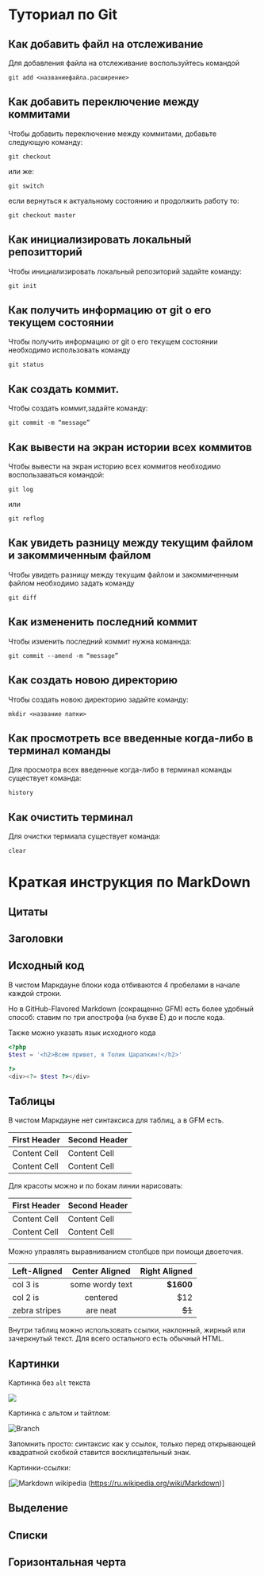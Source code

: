 # Туториал по Git

## Как добавить файл на отслеживание

Для добавления файла на отслеживание воспользуйтесь командой 
```
git add <названиефайла.расширение>
```
## Как добавить переключение между коммитами

Чтобы добавить переключение между коммитами, добавьте следующую команду:
```
git checkout
```
или же:

```
git switch
```
если вернуться к актуальному состоянию и продолжить работу то:
```
git checkout master 
```
## Как инициализировать локальный репозитторий

Чтобы инициализировать локальный репозиторий задайте команду:
```
git init
```
## Как получить информацию от git о его текущем состоянии

Чтобы получить информацию от git о его текущем состоянии необходимо использовать команду
```
git status
```
## Как создать коммит.

Чтобы создать коммит,задайте команду:
```
git commit -m “message” 
```
## Как вывести на экран истории всех коммитов

Чтобы вывести на экран историю всех коммитов необходимо воспользаваться командой:
```
git log
```
или
```
git reflog
```
## Как увидеть разницу между текущим файлом и закоммиченным файлом

Чтобы увидеть разницу между текущим файлом и закоммиченным файлом необходимо задать команду
```
git diff
```
## Как измененить последний коммит

Чтобы изменить последний коммит нужна команнда:
```
git commit --amend -m “message” 
```
## Как создать новою директорию

Чтобы создать новою директорию задайте команду:
```
mkdir <название папки> 
```
## Как просмотреть все введенные когда-либо в терминал команды

Для просмотра всех введенные когда-либо в терминал команды существует команда:
```
history
```
## Как очистить терминал

Для очистки термиала существует команда:
```
clear
```

# Краткая инструкция по MarkDown

## Цитаты






## Заголовки







## Исходный код

В чистом Маркдауне блоки кода отбиваются 4 пробелами в начале
каждой строки.

Но в GitHub-Flavored Markdown (сокращенно GFM) есть более
удобный способ: ставим по три апострофа (на букве Ё) до и после
кода. 

Также можно указать язык исходного кода

```php
<?php 
$test = '<h2>Всем привет, я Толик Царапкин!</h2>'

?>
<div><?= $test ?></div>
```







## Таблицы

В чистом Маркдауне нет синтаксиса для таблиц, а в GFM
есть.

First Header | Second Header
------------- | -------------
Content Cell | Content Cell
Content Cell | Content Cell

Для красоты можно и по бокам линии нарисовать:

| First Header | Second Header |
| ------------- | ------------- |
| Content Cell | Content Cell |
| Content Cell | Content Cell |

Можно управлять выравниванием столбцов при помощи
двоеточия.

| Left-Aligned | Center Aligned | Right Aligned |
|:------------- |:---------------:| -------------:|
| col 3 is | some wordy text | **$1600** |
| col 2 is | centered | $12 |
| zebra stripes | are neat | ~~$1~~ |

Внутри таблиц можно использовать ссылки, наклонный,
жирный или зачеркнутый текст.
Для всего остального есть обычный HTML.


## Картинки

Картинка без `alt` текста

![](1.jpg)

Картинка с альтом и тайтлом:

![Branch](2.jpg "Branch")

Запомнить просто: синтаксис как у ссылок, только перед открывающей квадратной скобкой ставится восклицательный
знак.

Картинки-ссылки:

[![Markdown wikipedia](3.jpg)
(https://ru.wikipedia.org/wiki/Markdown)]

## Выделение


## Списки


## Горизонтальная черта
